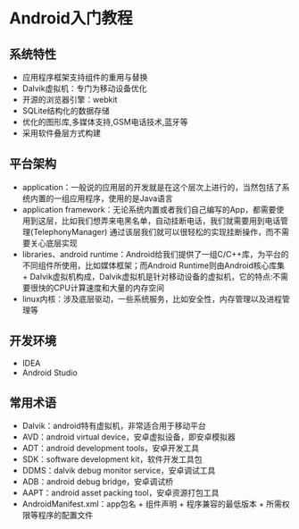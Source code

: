 # Android入门教程

## 系统特性
+ 应用程序框架支持组件的重用与替换
+ Dalvik虚拟机：专门为移动设备优化
+ 开源的浏览器引擎：webkit
+ SQLite结构化的数据存储
+ 优化的图形库,多媒体支持,GSM电话技术,蓝牙等
+ 采用软件叠层方式构建

## 平台架构
+ application：一般说的应用层的开发就是在这个层次上进行的，当然包括了系统内置的一组应用程序，使用的是Java语言
+ application framework：无论系统内置或者我们自己编写的App，都需要使用到这层，比如我们想弄来电黑名单，自动挂断电话，我们就需要用到电话管理(TelephonyManager) 通过该层我们就可以很轻松的实现挂断操作，而不需要关心底层实现
+ libraries、android runtime：Android给我们提供了一组C/C++库，为平台的不同组件所使用，比如媒体框架；而Android Runtime则由Android核心库集 + Dalvik虚拟机构成，Dalvik虚拟机是针对移动设备的虚拟机，它的特点:不需要很快的CPU计算速度和大量的内存空间
+ linux内核：涉及底层驱动，一些系统服务，比如安全性，内存管理以及进程管理等

## 开发环境
+ IDEA
+ Android Studio

## 常用术语
+ Dalvik：android特有虚拟机，非常适合用于移动平台
+ AVD：android virtual device，安卓虚拟设备，即安卓模拟器
+ ADT：android development tools，安卓开发工具
+ SDK：software development kit，软件开发工具包
+ DDMS：dalvik debug monitor service，安卓调试工具
+ ADB：android debug bridge，安卓调试桥
+ AAPT：android asset packing tool，安卓资源打包工具
+ AndroidManifest.xml：app包名 + 组件声明 + 程序兼容的最低版本 + 所需权限等程序的配置文件

